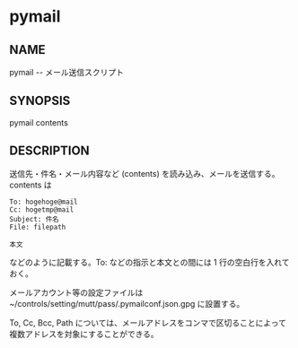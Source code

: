 # pymail

## NAME

pymail -- メール送信スクリプト

## SYNOPSIS

pymail contents

## DESCRIPTION

送信先・件名・メール内容など (contents) を読み込み、メールを送信する。
contents は

```
To: hogehoge@mail
Cc: hogetmp@mail
Subject: 件名
File: filepath

本文
```

などのように記載する。To: などの指示と本文との間には 1 行の空白行を入れておく。

メールアカウント等の設定ファイルは
~/controls/setting/mutt/pass/.pymailconf.json.gpg
に設置する。

To, Cc, Bcc, Path については、メールアドレスをコンマで区切ることによって複数アドレスを対象にすることができる。
